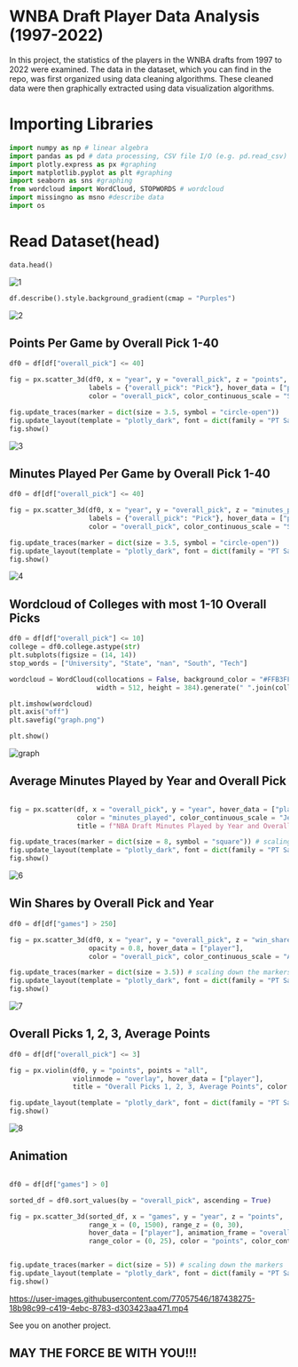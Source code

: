 # WNBA Draft Player Data Analysis (1997-2022)

In this project, the statistics of the players in the WNBA drafts from 1997 to 2022 were examined. The data in the dataset, which you can find in the repo, was first organized using data cleaning algorithms. These cleaned data were then graphically extracted using data visualization algorithms.


# Importing Libraries
```Python
import numpy as np # linear algebra
import pandas as pd # data processing, CSV file I/O (e.g. pd.read_csv)
import plotly.express as px #graphing
import matplotlib.pyplot as plt #graphing
import seaborn as sns #graphing
from wordcloud import WordCloud, STOPWORDS # wordcloud
import missingno as msno #describe data
import os
```

# Read Dataset(head)

```Python
data.head()
```

![1](https://user-images.githubusercontent.com/77057546/187431570-fd4f9f70-89dd-4878-846d-205540101cef.png)

```Python
df.describe().style.background_gradient(cmap = "Purples")
```
![2](https://user-images.githubusercontent.com/77057546/187431864-04048ea7-a122-4d62-a455-4b60289fcf86.png)

## Points Per Game by Overall Pick 1-40

```Python
df0 = df[df["overall_pick"] <= 40]

fig = px.scatter_3d(df0, x = "year", y = "overall_pick", z = "points",
                    labels = {"overall_pick": "Pick"}, hover_data = ["player"],
                    color = "overall_pick", color_continuous_scale = "Sunset")

fig.update_traces(marker = dict(size = 3.5, symbol = "circle-open"))
fig.update_layout(template = "plotly_dark", font = dict(family = "PT Sans", size = 12, color = "#FFB3FF"))
fig.show()
```

![3](https://user-images.githubusercontent.com/77057546/187432302-fc0c8c97-8a5c-4dee-b906-17c76a472a61.png)

## Minutes Played Per Game by Overall Pick 1-40

```Python
df0 = df[df["overall_pick"] <= 40]

fig = px.scatter_3d(df0, x = "year", y = "overall_pick", z = "minutes_played",
                    labels = {"overall_pick": "Pick"}, hover_data = ["player"],
                    color = "overall_pick", color_continuous_scale = "Spectral")

fig.update_traces(marker = dict(size = 3.5, symbol = "circle-open"))
fig.update_layout(template = "plotly_dark", font = dict(family = "PT Sans", size = 12, color = "#FFB3FF"))
fig.show()
```

![4](https://user-images.githubusercontent.com/77057546/187432926-87c0d9b4-d026-4b63-b30e-af42c497c001.png)

## Wordcloud of Colleges with most 1-10 Overall Picks

```Python
df0 = df[df["overall_pick"] <= 10]
college = df0.college.astype(str)
plt.subplots(figsize = (14, 14))
stop_words = ["University", "State", "nan", "South", "Tech"]

wordcloud = WordCloud(collocations = False, background_color = "#FFB3FF", stopwords = stop_words,
                      width = 512, height = 384).generate(" ".join(college))

plt.imshow(wordcloud)
plt.axis("off")
plt.savefig("graph.png")

plt.show()
```

![graph](https://user-images.githubusercontent.com/77057546/187433735-d6150982-b76e-40cd-a9fa-7da43aa3c702.png)

## Average Minutes Played by Year and Overall Pick

```Python

fig = px.scatter(df, x = "overall_pick", y = "year", hover_data = ["player", "team"],
                 color = "minutes_played", color_continuous_scale = "Jet",
                 title = f"NBA Draft Minutes Played by Year and Overall Pick")

fig.update_traces(marker = dict(size = 8, symbol = "square")) # scaling the markers
fig.update_layout(template = "plotly_dark", font = dict(family = "PT Sans", size = 20))
fig.show()
```

![6](https://user-images.githubusercontent.com/77057546/187434169-eb20a56e-0701-4830-9544-1842594d1aca.png)

## Win Shares by Overall Pick and Year

```Python
df0 = df[df["games"] > 250]

fig = px.scatter_3d(df0, x = "year", y = "overall_pick", z = "win_shares", 
                    opacity = 0.8, hover_data = ["player"],
                    color = "overall_pick", color_continuous_scale = "Agsunset_r")

fig.update_traces(marker = dict(size = 3.5)) # scaling down the markers
fig.update_layout(template = "plotly_dark", font = dict(family = "PT Sans", size = 12))
fig.show()
```

![7](https://user-images.githubusercontent.com/77057546/187434494-3f1c9746-c33f-4500-a037-376a3f4a8016.png)


## Overall Picks 1, 2, 3, Average Points

```Python
df0 = df[df["overall_pick"] <= 3]

fig = px.violin(df0, y = "points", points = "all", 
                violinmode = "overlay", hover_data = ["player"],
                title = "Overall Picks 1, 2, 3, Average Points", color = "overall_pick")

fig.update_layout(template = "plotly_dark", font = dict(family = "PT Sans", size = 20))
fig.show()
```

![8](https://user-images.githubusercontent.com/77057546/187437894-4b3b66cd-238d-4e88-a3b2-8269bd3443b5.png)

## Animation

```Python

df0 = df[df["games"] > 0]

sorted_df = df0.sort_values(by = "overall_pick", ascending = True)

fig = px.scatter_3d(sorted_df, x = "games", y = "year", z = "points",
                    range_x = (0, 1500), range_z = (0, 30),
                    hover_data = ["player"], animation_frame = "overall_pick", 
                    range_color = (0, 25), color = "points", color_continuous_scale = "jet")


fig.update_traces(marker = dict(size = 5)) # scaling down the markers
fig.update_layout(template = "plotly_dark", font = dict(family = "PT Sans", size = 12))
fig.show()
```

https://user-images.githubusercontent.com/77057546/187438275-18b98c99-c419-4ebc-8783-d303423aa471.mp4

See you on another project.

## MAY THE FORCE BE WITH YOU!!!
